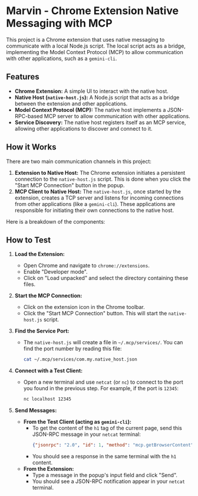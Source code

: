 # Marvin - Chrome Extension Native Messaging with MCP

This project is a Chrome extension that uses native messaging to communicate with a local Node.js script. The local script acts as a bridge, implementing the Model Context Protocol (MCP) to allow communication with other applications, such as a `gemini-cli`.

## Features

*   **Chrome Extension:** A simple UI to interact with the native host.
*   **Native Host (`native-host.js`):** A Node.js script that acts as a bridge between the extension and other applications.
*   **Model Context Protocol (MCP):** The native host implements a JSON-RPC-based MCP server to allow communication with other applications.
*   **Service Discovery:** The native host registers itself as an MCP service, allowing other applications to discover and connect to it.

## How it Works

There are two main communication channels in this project:

1.  **Extension to Native Host:** The Chrome extension initiates a persistent connection to the `native-host.js` script. This is done when you click the "Start MCP Connection" button in the popup.
2.  **MCP Client to Native Host:** The `native-host.js`, once started by the extension, creates a TCP server and listens for incoming connections from other applications (like a `gemini-cli`). These applications are responsible for initiating their own connections to the native host.

Here is a breakdown of the components:

## How to Test

1.  **Load the Extension:**
    *   Open Chrome and navigate to `chrome://extensions`.
    *   Enable "Developer mode".
    *   Click on "Load unpacked" and select the directory containing these files.

2.  **Start the MCP Connection:**
    *   Click on the extension icon in the Chrome toolbar.
    *   Click the "Start MCP Connection" button. This will start the `native-host.js` script.

3.  **Find the Service Port:**
    *   The `native-host.js` will create a file in `~/.mcp/services/`. You can find the port number by reading this file:
        ```bash
        cat ~/.mcp/services/com.my.native_host.json
        ```

4.  **Connect with a Test Client:**
    *   Open a new terminal and use `netcat` (or `nc`) to connect to the port you found in the previous step. For example, if the port is `12345`:
        ```bash
        nc localhost 12345
        ```

5.  **Send Messages:**
    *   **From the Test Client (acting as `gemini-cli`):**
        *   To get the content of the `h1` tag of the current page, send this JSON-RPC message in your `netcat` terminal:
            ```json
            {"jsonrpc": "2.0", "id": 1, "method": "mcp.getBrowserContent"}
            ```
        *   You should see a response in the same terminal with the `h1` content.
    *   **From the Extension:**
        *   Type a message in the popup's input field and click "Send".
        *   You should see a JSON-RPC notification appear in your `netcat` terminal.